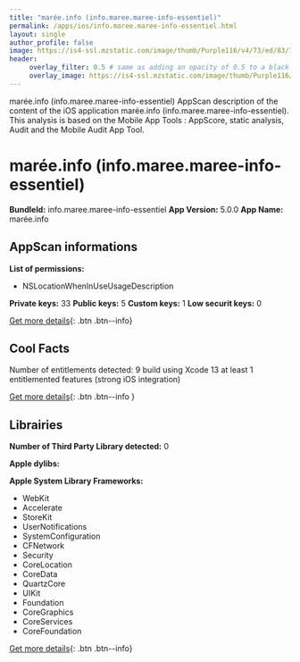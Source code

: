 ```yaml
---
title: "marée.info (info.maree.maree-info-essentiel)"
permalink: /apps/ios/info.maree.maree-info-essentiel.html
layout: single
author_profile: false
image: https://is4-ssl.mzstatic.com/image/thumb/Purple116/v4/73/ed/83/73ed8362-3eb6-4413-765f-460bb93e7789/AppIcon-0-0-1x_U007emarketing-0-0-0-4-0-0-sRGB-0-0-0-GLES2_U002c0-512MB-85-220-0-0.png/512x512bb.jpg
header: 
     overlay_filter: 0.5 # same as adding an opacity of 0.5 to a black background
     overlay_image: https://is4-ssl.mzstatic.com/image/thumb/Purple116/v4/73/ed/83/73ed8362-3eb6-4413-765f-460bb93e7789/AppIcon-0-0-1x_U007emarketing-0-0-0-4-0-0-sRGB-0-0-0-GLES2_U002c0-512MB-85-220-0-0.png/512x512bb.jpg
---
```

marée.info (info.maree.maree-info-essentiel) AppScan description of the content of the iOS application marée.info (info.maree.maree-info-essentiel). This analysis is based on the Mobile App Tools : AppScore, static analysis, Audit and the Mobile Audit App Tool.

# marée.info (info.maree.maree-info-essentiel)

**BundleId:** info.maree.maree-info-essentiel
**App Version:** 5.0.0
**App Name:** marée.info


## AppScan informations 

**List of permissions:** 
- NSLocationWhenInUseUsageDescription
  
  
**Private keys:** 33
**Public keys:** 5
**Custom keys:** 1
**Low securit keys:** 0
  
[Get more details](/pricing.html){: .btn .btn--info}

## Cool Facts

Number of entitlements detected: 9
build using Xcode 13
at least 1 entitlemented features (strong iOS integration)
  
[Get more details](/pricing.html){: .btn .btn--info }

## Librairies 
**Number of Third Party Library detected:** 0


**Apple dylibs:**


**Apple System Library Frameworks:**
- WebKit
- Accelerate
- StoreKit
- UserNotifications
- SystemConfiguration
- CFNetwork
- Security
- CoreLocation
- CoreData
- QuartzCore
- UIKit
- Foundation
- CoreGraphics
- CoreServices
- CoreFoundation


  
[Get more details](/pricing.html){: .btn .btn--info}

